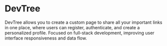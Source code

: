# DevTree
DevTree allows you to create a custom page to share all your important links in one place, where users can register, authenticate, and create a personalized profile. Focused on full-stack development, improving user interface responsiveness and data flow.
